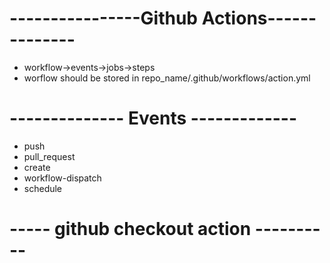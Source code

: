 # ----------------Github Actions--------------
- workflow->events->jobs->steps
- worflow should be stored in repo_name/.github/workflows/action.yml

# -------------- Events -------------
- push
- pull_request
- create
- workflow-dispatch
- schedule
 
# ----- github checkout action ----------
 